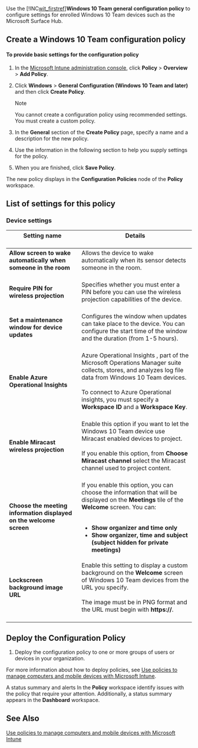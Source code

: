 Use the [!INC[wit_firstref](../Token/wit_firstref_md.md)]**Windows 10 Team general configuration policy** to configure settings for enrolled Windows 10 Team devices such as the Microsoft Surface Hub.

## Create a Windows 10 Team configuration policy

#### To provide basic settings for the configuration policy

1. In the [Microsoft Intune administration console](https://manage.microsoft.com), click **Policy** &gt; **Overview** &gt; **Add Policy**.

2. Click **Windows** &gt; **General Configuration (Windows 10 Team and later)** and then click **Create Policy**.

   > [!NOTE]
   > You cannot create a configuration policy using recommended settings. You must create a custom policy.

3. In the **General** section of the **Create Policy** page, specify a name and a description for the new policy.

4. Use the information in the following section to help you supply settings for the policy.

5. When you are finished, click **Save Policy**.

The new policy displays in the **Configuration Policies** node of the **Policy** workspace.

## <a name="BKMK_Settings"></a>List of settings for this policy

### <a name="BKMK_sec"></a>Device settings

|Setting name <br /> <br />|Details <br /> <br />|
|----------------|-----------|
|**Allow screen to wake automatically when someone in the room** <br /> <br />|Allows the device to wake automatically when its sensor detects someone in the room. <br /> <br />|
|**Require PIN for wireless projection** <br /> <br />|Specifies whether you must enter a PIN before you can use the wireless projection capabilities of the device. <br /> <br />|
|**Set a maintenance window for device updates** <br /> <br />|Configures the window when updates can take place to the device. You can configure the start time of the window and the duration (from 1-5 hours). <br /> <br />|
|**Enable Azure Operational Insights** <br /> <br />|Azure Operational Insights , part of the Microsoft Operations Manager suite collects, stores, and analyzes log file data from Windows 10 Team devices. <br /> <br />To connect to Azure Operational insights, you must specify a **Workspace ID** and a **Workspace Key**. <br /> <br />|
|**Enable Miracast wireless projection** <br /> <br />|Enable this option if you want to let the Windows 10 Team device use Miracast enabled devices to project. <br /> <br />If you enable this option, from **Choose Miracast channel** select the Miracast channel used to project content. <br /> <br />|
|**Choose the meeting information displayed on the welcome screen** <br /> <br />|If you enable this option, you can choose the information that will be displayed on the **Meetings** tile of the **Welcome** screen. You can: <br /> <br /><ul><li>**Show organizer and time only** </li><li>**Show organizer, time and subject (subject hidden for private meetings)** </li> </ul>|
|**Lockscreen background image URL** <br /> <br />|Enable this setting to display a custom background on the **Welcome** screen of Windows 10 Team devices from the URL you specify. <br /> <br />The image must be in PNG format and the URL must begin with **https://**. <br /> <br />|

## Deploy the Configuration Policy

1. Deploy the configuration policy to one or more groups of users or devices in your organization.

For more information about how to deploy policies, see [Use policies to manage computers and mobile devices with Microsoft Intune](../Topic/Use_policies_to_manage_computers_and_mobile_devices_with_Microsoft_Intune.md).

A status summary and alerts In the **Policy** workspace identify issues with the policy that require your attention. Additionally, a status summary appears in the **Dashboard** workspace.

## See Also
[Use policies to manage computers and mobile devices with Microsoft Intune](../Topic/Use_policies_to_manage_computers_and_mobile_devices_with_Microsoft_Intune.md)

